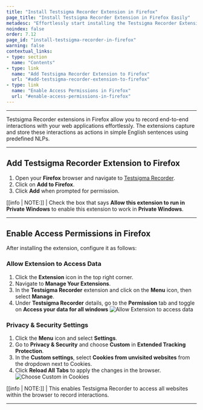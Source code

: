 ```yaml
---
title: "Install Testsigma Recorder Extension in Firefox"
page_title: "Install Testsigma Recorder Extension in Firefox Easily"
metadesc: "Effortlessly start installing the Testsigma Recorder Extension in Firefox. Follow simple steps to record interactions for efficient testing. Learn more now."
noindex: false
order: 7.12
page_id: "install-testsigma-recorder-in-firefox"
warning: false
contextual_links:
- type: section
  name: "Contents"
- type: link
  name: "Add Testsigma Recorder Extension to Firefox"
  url: "#add-testsigma-recorder-extension-to-firefox"
- type: link
  name: "Enable Access Permissions in Firefox"
  url: "#enable-access-permissions-in-firefox"
---
```


---

Testsigma Recorder extensions in Firefox allow you to record end-to-end interactions with your web applications effortlessly. The extensions capture and store these interactions as actions in simple English sentences using predefined NLPs.

---

## **Add Testsigma Recorder Extension to Firefox**

1. Open your **Firefox** browser and navigate to [Testsigma Recorder](https://addons.mozilla.org/en-US/firefox/).
2. Click on **Add to Firefox**.
3. Click **Add** when prompted for permission.

[[info | NOTE:]]
| Check the box that says **Allow this extension to run in Private Windows** to enable this extension to work in **Private Windows**.

---

## **Enable Access Permissions in Firefox**

After installing the extension, configure it as follows:

### **Allow Extension to Access Data**

1. Click the **Extension** icon in the top right corner.
2. Navigate to **Manage Your Extensions**.
3. In the **Testsigma Recorder** extension and click on the **Menu** icon, then select **Manage**.
4. Under **Testsigma Recorder** details, go to the **Permission** tab and toggle on **Access your data for all windows** ![Allow Extension to access data](https://s3.amazonaws.com/static-docs.testsigma.com/new_images/projects/applications/config_firefox_extensions.gif)

### **Privacy & Security Settings** 

1. Click the **Menu** icon and select **Settings**.
2. Go to **Privacy & Security** and choose **Custom** in **Extended Tracking Protection**.
3. In the **Custom settings**, select **Cookies from unvisited websites** from the dropdown next to Cookies. 
4. Click **Reload All Tabs** to apply the changes in the browser. ![Choose Custom in Cookies](https://s3.amazonaws.com/static-docs.testsigma.com/new_images/projects/applications/privacy_firefox_custom.gif)

[[info | NOTE:]]
| This enables Testsigma Recorder to access all websites within the browser to record interactions. 

---

